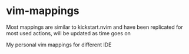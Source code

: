 # vim-mappings
Most mappings are similar to kickstart.nvim and have been replicated for most used actions, will be updated as time goes on

My personal vim mappings for different IDE
